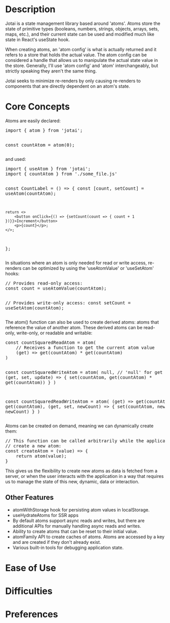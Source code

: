 <h1>Description</h1>
<p>Jotai is a state management library based around 'atoms'. 
Atoms store the state of primitive types 
(booleans, numbers, strings, objects, arrays, sets, maps, etc.), 
and their current state can be used and modified much like state in 
React's useState hook.</p>
<p>When creating atoms, an 'atom config' is what is actually returned and it refers to a store that holds the actual value. The atom config can be considered a handle that allows 
us to manipulate the actual state value in the store. Generally, I'll use 'atom config' and 'atom' interchangeably, but strictly speaking they aren't the same thing.</p>
<p>Jotai seeks to minimize re-renders by only causing re-renders to components that are 
directly dependent on an atom's state.</p>

<h1>Core Concepts</h1>
<p>Atoms are easily declared:</p>
<pre>
import { atom } from 'jotai';

const countAtom = atom(0);
</pre>

<p>and used:</p>
<pre>
import { useAtom } from 'jotai';
import { countAtom } from './some_file.js'

const CountLabel = () => {
    const [count, setCount] = useAtom(countAtom);

    return <>
        <button onClick={() => {setCount(count => { count + 1 })}}>Increment</button>
        <p>{count}</p>;
    </>;
};
</pre>
<p>In situations where an atom is only needed for read or write access, re-renders can be optimized by using the 'useAtomValue' or 'useSetAtom' hooks:</p>
<pre>
// Provides read-only access:
const count = useAtomValue(countAtom);

// Provides write-only access:
const setCount = useSetAtom(countAtom);
</pre>

<p>The atom() function can also be used to create derived atoms: atoms that reference the value of another atom. These derived atoms can be read-only, write-only, or readable and writable:</p>
<pre>
const countSquaredReadAtom = atom(
    // Receives a function to get the current atom value
    (get) => get(countAtom) * get(countAtom)
)

const countSquaredWriteAtom = atom(
  null, // 'null' for get function
  (get, set, update) => {
    set(countAtom, get(countAtom) * get(countAtom))
  }
)

const countSquaredReadWriteAtom = atom(
  (get) => get(countAtom) * get(countAtom),
  (get, set, newCount) => {
    set(countAtom, newCount * newCount)
  }
)
</pre>
<p>Atoms can be created on demand, meaning we can dynamically create them:</p>
<pre>
// This function can be called arbitrarily while the application is running to 
// create a new atom:
const createAtom = (value) => {
    return atom(value);
}
</pre>
<p>This gives us the flexibility to create new atoms as data is fetched from a server, 
or when the user interacts with the application in a way that requires us to manage the 
state of this new, dynamic, data or interaction.</p>
<h2>Other Features</h2>
<ul>
    <li>atomWithStorage hook for persisting atom values in localStorage.</li>
    <li>useHydrateAtoms for SSR apps</li>
    <li>By default atoms support async reads and writes, but there are additional APIs for manually handling async reads and writes.</li>
    <li>Ability to create atoms that can be reset to their initial value.</li>
    <li>atomFamily API to create caches of atoms. Atoms are accessed by a key and are 
created if they don't already exist.</li>
    <li>Various built-in tools for debugging application state.</li>
</ul>

<h1>Ease of Use</h1>
<p></p>

<h1>Difficulties</h1>
<p></p>

<h1>Preferences</h1>
<p></p>
